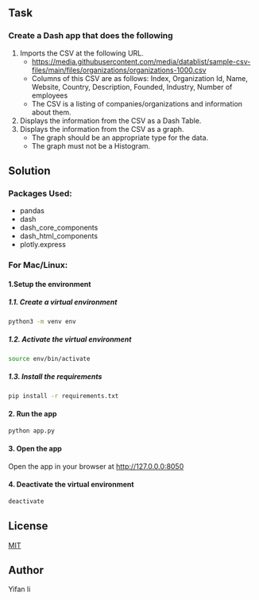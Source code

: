 
## Task

### Create a Dash app that does the following

1. Imports the CSV at the following URL.
	- https://media.githubusercontent.com/media/datablist/sample-csv-files/main/files/organizations/organizations-1000.csv
	- Columns of this CSV are as follows: Index, Organization Id, Name, Website, Country, Description, Founded, Industry, Number of employees
	- The CSV is a listing of companies/organizations and information about them.
2. Displays the information from the CSV as a Dash Table.
3. Displays the information from the CSV as a graph.
	- The graph should be an appropriate type for the data.
	- The graph must not be a Histogram.

## Solution

### Packages Used:

- pandas
- dash
- dash_core_components
- dash_html_components
- plotly.express


### For Mac/Linux:

#### 1.Setup the environment

##### 1.1. Create a virtual environment

```bash
python3 -m venv env
```
##### 1.2. Activate the virtual environment

```bash
source env/bin/activate
```

##### 1.3. Install the requirements

```bash
pip install -r requirements.txt
```

#### 2. Run the app

```bash
python app.py
```

#### 3. Open the app

Open the app in your browser at http://127.0.0.0:8050

#### 4. Deactivate the virtual environment

```bash
deactivate
```


## License

[MIT](https://choosealicense.com/licenses/mit/)

## Author

Yifan li
